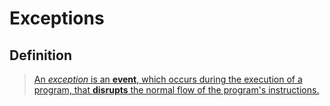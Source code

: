 # Exceptions

## Definition

> [An _exception_ is an **event**, which occurs during the execution of a program, that **disrupts** the normal flow of the program's instructions.](https://docs.oracle.com/javase/tutorial/essential/exceptions/definition.html)



